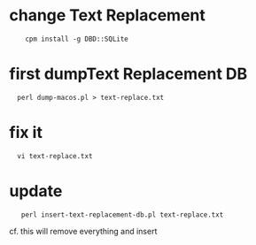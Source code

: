 # change Text Replacement



```
    cpm install -g DBD::SQLite
```


# first dumpText Replacement DB

```
  perl dump-macos.pl > text-replace.txt
```

# fix it

```
  vi text-replace.txt
```

# update

```
   perl insert-text-replacement-db.pl text-replace.txt
```

cf. this will remove everything and insert
